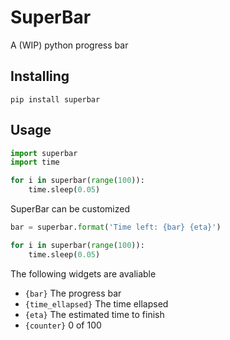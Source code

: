 # SuperBar #

A (WIP) python progress bar


## Installing ##

```
pip install superbar
```

## Usage ##

```python
import superbar
import time

for i in superbar(range(100)):
    time.sleep(0.05)
```

SuperBar can be customized

```python
bar = superbar.format('Time left: {bar} {eta}')

for i in superbar(range(100)):
    time.sleep(0.05)
```

The following widgets are avaliable

 - `{bar}` The progress bar
 - `{time_ellapsed}` The time ellapsed
 - `{eta}` The estimated time to finish
 - `{counter}` 0 of 100
